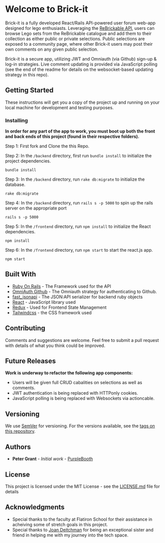 # Welcome to Brick-it

Brick-it is a fully developed React/Rails API-powered user forum web-app designed for lego enthusiasts.  Leveraging the [ReBrickable API](https://rebrickable.com/api/v3/docs/), users can browse Lego sets from the ReBrickable catalogue and add them to their collection as either public or private selections.  Public selections are exposed to a community page, where other Brick-it users may post their own comments on any given public selection.

Brick-it is a secure app, utilizing JWT and Omniauth (via Github) sign-up & log-in strategies. Live comment updating is provided via JavaScript polling (see the end of the readme for details on the websocket-based updating strategy in this repo).

## Getting Started

These instructions will get you a copy of the project up and running on your local machine for development and testing purposes.


### Installing

**In order for any part of the app to work, you must boot up both the front and back ends of this project (found in their respective folders).**

Step 1: First fork and Clone the this Repo.

Step 2: In the `/backend` directory, first run `bundle install` to initialize the project dependencies.

```
bundle install
```

Step 3: In the `/backend` directory, run `rake db:migrate` to initialize the database.

```
rake db:migrate
```

Step 4: In the `/backend` directory, run `rails s -p 5000` to spin up the rails server on the appropriate port

```
rails s -p 5000
```

Step 5: In the `/frontend` directory, run `npm install` to initialize the React dependencies.

```
npm install
```

Step 6: In the `/frontend` directory, run `npm start` to start the react.js app.

```
npm start
```

## Built With

* [Ruby On Rails](https://rubyonrails.org/) - The Framework used for the API
* [OmniAuth Github](https://github.com/omniauth/omniauth-github) - The Omniauth strategy for authenticating to Github.
* [fast_jsonapi](https://github.com/Netflix/fast_jsonapi) - The JSON:API serializer for backend ruby objects
* [React](https://facebook.github.io/react/) - JavaScript library used
* [Redux](http://redux.js.org/) - Used for Frontend State Management
* [Tailwindcss](https://tailwindcss.com/) - the CSS framework used


## Contributing

Comments and suggestions are welcome.  Feel free to submit a pull request with details of what you think could be improved.

## Future Releases

**Work is underway to refactor the following app components:**

* Users will be given full CRUD cabalities on selections as well as comments.
* JWT authentication is being replaced with HTTPonly cookies.
* JavaScript polling is being replaced with Websockets via actioncable.

## Versioning

We use [SemVer](http://semver.org/) for versioning. For the versions available, see the [tags on this repository](https://github.com/your/project/tags). 

## Authors

* **Peter Grant** - *Initial work* - [PurpleBooth](https://github.com/jgrantps)


## License

This project is licensed under the MIT License - see the [LICENSE.md](LICENSE.md) file for details

## Acknowledgments

* Special thanks to the faculty at Flatiron School for their assistance in acheiving some of stretch goals in this project.
* Special thanks to [Joan Deitchman](https://github.com/jdeitchman) for being an exceptional sister and friend in helping me with my journey into the tech space.
